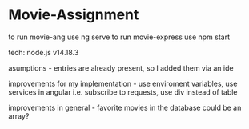 # Movie-Assignment
to run movie-ang use ng serve
to run movie-express use npm start

tech:
node.js v14.18.3

asumptions - entries are already present, so I added them via an ide

improvements for my implementation - use enviroment variables, use services in angular i.e. subscribe to requests, use div instead of table

improvements in general - favorite movies in the database could be an array?
